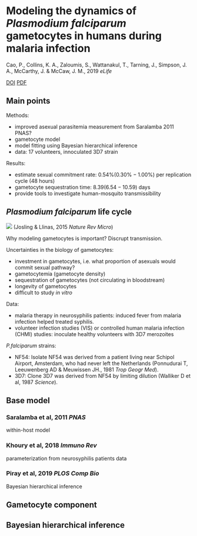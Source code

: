 # Modeling the dynamics of *Plasmodium falciparum* gametocytes in humans during malaria infection
Cao, P., Collins, K. A., Zaloumis, S., Wattanakul, T., Tarning, J., Simpson, J. A., McCarthy, J. & McCaw, J. M., 2019 *eLife*

[DOI](https://doi.org/10.7554/eLife.49058) [PDF](https://elifesciences.org/articles/49058#downloads)

## Main points
Methods:
* improved asexual parasitemia measurement from Saralamba 2011 PNAS?
* gametocyte model
* model fitting using Bayesian hierarchical inference
* data: 17 volunteers, innoculated 3D7 strain

Results:
* estimate sexual commitment rate: $0.54\% (0.30\% - 1.00\%)$ per replication cycle (48 hours)
* gametocyte sequestration time: $8.39 (6.54 - 10.59)$ days
* provide tools to investigate human-mosquito transmissibility


## <i>Plasmodium falciparum</i> life cycle

<img src="https://media.springernature.com/full/springer-static/image/art%3A10.1038%2Fnrmicro3519/MediaObjects/41579_2015_Article_BFnrmicro3519_Fig1_HTML.jpg"></img>
(Josling & Llinas, 2015 *Nature Rev Micro*)

Why modeling gametocytes is important? Discrupt transmission.

Uncertainties in the biology of gametocytes:
* investment in gametocytes, i.e. what proportion of asexuals would commit sexual pathway?
* gametocytemia (gametocyte density)
* sequestration of gametocytes (not circulating in bloodstream)
* longevity of gametocytes
* difficult to study *in vitro*

Data:
* malaria therapy in neurosyphilis patients: induced fever from malaria infection helped treated syphilis. 
* volunteer infection studies (VIS) or controlled human malaria infection (CHMI) studies: inoculate healthy volunteers with 3D7 merozoites

*P.falciparum* strains:
* NF54: Isolate NF54 was derived from a patient living near Schipol Airport, Amsterdam, who had never left the Netherlands (Ponnudurai T, Leeuwenberg AD & Meuwissen JH., 1981 *Trop Geogr Med*).
* 3D7: Clone 3D7 was derived from NF54 by limiting dilution (Walliker D et al, 1987 *Science*).


## Base model 
### Saralamba et al, 2011 *PNAS*
within-host model

### Khoury et al, 2018 *Immuno Rev*
parameterization from neurosyphilis patients data

### Piray et al, 2019 *PLOS Comp Bio*
Bayesian hierarchical inference



## Gametocyte component


## Bayesian hierarchical inference


